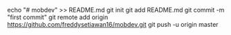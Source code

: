 echo "# mobdev" >> README.md
git init
git add README.md
git commit -m "first commit"
git remote add origin https://github.com/freddysetiawan16/mobdev.git
git push -u origin master
